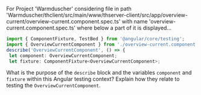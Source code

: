 For Project 'Warmduscher' considering file in path 'Warmduscher/thclient/src/main/www/thserver-client/src/app/overview-current/overview-current.component.spec.ts' with name 'overview-current.component.spec.ts' where below a part of it is displayed...

```typescript
import { ComponentFixture, TestBed } from '@angular/core/testing';
import { OverviewCurrentComponent } from './overview-current.component';
describe('OverviewCurrentComponent', () => {
 let component: OverviewCurrentComponent;
 let fixture: ComponentFixture<OverviewCurrentComponent>;
```

What is the purpose of the `describe` block and the variables `component` and `fixture` within this Angular testing context? Explain how they relate to testing the `OverviewCurrentComponent`.